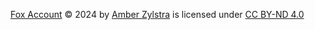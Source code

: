 [Fox Account](https://github.com/CyberTheToaster/FoxAccount) © 2024 by [Amber Zylstra](https://github.com/CyberTheToaster/) is licensed under [CC BY-ND 4.0](https://creativecommons.org/licenses/by-nd/4.0/?ref=chooser-v1)

